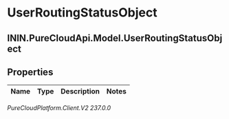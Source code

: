 # UserRoutingStatusObject

## ININ.PureCloudApi.Model.UserRoutingStatusObject

## Properties

|Name | Type | Description | Notes|
|------------ | ------------- | ------------- | -------------|



_PureCloudPlatform.Client.V2 237.0.0_
